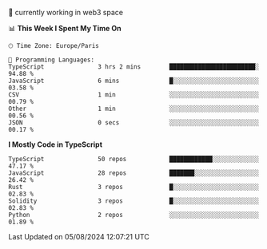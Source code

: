 🔭 currently working in web3 space

<!--START_SECTION:waka-->
📊 **This Week I Spent My Time On** 

```text
🕑︎ Time Zone: Europe/Paris

💬 Programming Languages: 
TypeScript               3 hrs 2 mins        ████████████████████████░   94.88 % 
JavaScript               6 mins              █░░░░░░░░░░░░░░░░░░░░░░░░   03.58 % 
CSV                      1 min               ░░░░░░░░░░░░░░░░░░░░░░░░░   00.79 % 
Other                    1 min               ░░░░░░░░░░░░░░░░░░░░░░░░░   00.56 % 
JSON                     0 secs              ░░░░░░░░░░░░░░░░░░░░░░░░░   00.17 % 
```

**I Mostly Code in TypeScript** 

```text
TypeScript               50 repos            ████████████░░░░░░░░░░░░░   47.17 % 
JavaScript               28 repos            ███████░░░░░░░░░░░░░░░░░░   26.42 % 
Rust                     3 repos             █░░░░░░░░░░░░░░░░░░░░░░░░   02.83 % 
Solidity                 3 repos             █░░░░░░░░░░░░░░░░░░░░░░░░   02.83 % 
Python                   2 repos             ░░░░░░░░░░░░░░░░░░░░░░░░░   01.89 % 
```




 Last Updated on 05/08/2024 12:07:21 UTC
<!--END_SECTION:waka-->
